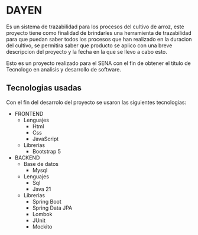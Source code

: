 # DAYEN

Es un sistema de trazabilidad para los procesos del cultivo de arroz, este proyecto tiene como finalidad de brindarles una herramienta de trazabilidad para que puedan saber todos los procesos que han realizado en la duracion del cultivo, se permitira saber que producto se aplico con una breve descripcion del proyecto y la fecha en la que se llevo a cabo esto.

Esto es un proyecto realizado para el SENA con el fin de obtener el titulo de Tecnologo en analisis y desarrollo de software.

## Tecnologias usadas

Con el fin del desarrolo del proyecto se usaron las siguientes tecnologias:

- FRONTEND
  - Lenguajes
    - Html
    - Css
    - JavaScript
  - Librerias
    - Bootstrap 5
- BACKEND
  - Base de datos
    - Mysql
  - Lenguajes
    - Sql
    - Java 21
  - Librerias
    - Spring Boot
    - Spring Data JPA
    - Lombok
    - JUnit
    - Mockito

